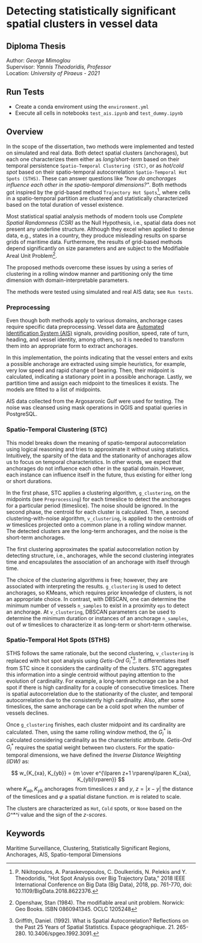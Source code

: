 # Detecting statistically significant spatial clusters in vessel data

## Diploma Thesis

Author: *George Mimoglou*  
Supervisor: *Yannis Theodoridis, Professor*  
Location: *University of Piraeus - 2021*

## Run Tests

- Create a conda enviroment using the `environment.yml`
- Execute all cells in notebooks `test_ais.ipynb` and `test_dummy.ipynb`

## Overview

In the scope of the dissertation, two methods were implemented and tested on simulated and real data. Both detect spatial clusters (anchorages), but each one characterizes them either as *long/short-term* based on their temporal persistence `Spatio-Temporal Clustering (STC)`, or as *hot/cold spot* based on their spatio-temporal autocorrelation `Spatio-Temporal Hot Spots (STHS)`. These can answer questions like *"how do anchorages influence each other in the spatio-temporal dimensions?"*. Both methods got inspired by the grid-based method `Trajectory Hot Spots`[^1], where cells in a spatio-temporal partition are clustered and statistically characterized based on the total duration of vessel existence.

Most statistical spatial analysis methods of modern tools use *Complete Spatial Randomness (CSR)* as the Null Hypothesis, i.e., spatial data does not present any underline structure. Although they excel when applied to dense data, e.g., states in a country, they produce misleading results on sparse grids of maritime data. Furthermore, the results of grid-based methods depend significantly on size parameters and are subject to the Modifiable Areal Unit Problem[^2].

The proposed methods overcome these issues by using a series of clustering in a rolling window manner and partitioning only the time dimension with domain-interpretable parameters.

The methods were tested using simulated and real AIS data; see `Run tests`.

### Preprocessing

Even though both methods apply to various domains, anchorage cases require specific data preprocessing. Vessel data are [Automated Identification System (AIS)](https://www.imo.org/en/OurWork/Safety/Pages/AIS.aspx) signals, providing position, speed, rate of turn, heading, and vessel identity, among others, so it is needed to transform them into an appropriate form to extract anchorages.

In this implementation, the points indicating that the vessel enters and exits a possible anchorage are extracted using simple heuristics, for example, very low speed and rapid change of bearing. Then, their midpoint is calculated, indicating a stationary point in a possible anchorage. Lastly, we partition time and assign each midpoint to the timeslices it exists. The models are fitted to a list of midpoints.

AIS data collected from the Argosaronic Gulf were used for testing. The noise was cleansed using mask operations in QGIS and spatial queries in PostgreSQL.

### Spatio-Temporal Clustering (STC)

This model breaks down the meaning of spatio-temporal autocorrelation using logical reasoning and tries to approximate it without using statistics. Intuitively, the sparsity of the data and the stationarity of anchorages allow us to focus on temporal characteristics. In other words, we expect that anchorages do not influence each other in the spatial domain. However, each instance can influence itself in the future, thus existing for either long or short durations.

In the first phase, STC applies a clustering algorithm, `g_clustering`, on the midpoints (see `Preprocessing`) for each timeslice to detect the anchorages for a particular period (timeslice). The noise should be ignored. In the second phase, the centroid for each cluster is calculated. Then, a second clustering-with-noise algorithm, `v_clustering`, is applied to the centroids of $w$ timeslices projected onto a common plane in a rolling window manner. The detected clusters are the long-term anchorages, and the noise is the short-term anchorages.

The first clustering approximates the spatial autocorrelation notion by detecting structure, i.e., anchorages, while the second clustering integrates time and encapsulates the association of an anchorage with itself through time.

The choice of the clustering algorithms is free; however, they are associated with interpreting the results. `g_clustering` is used to detect anchorages, so KMeans, which requires prior knowledge of clusters, is not an appropriate choice. In contrast, with DBSCAN, one can determine the minimum number of vessels `n_samples` to exist in a proximity `eps` to detect an anchorage. At `v_clustering`, DBSCAN parameters can be used to determine the minimum duration or instances of an anchorage  `n_samples`, out of $w$ timeslices to characterize it as long-term or short-term otherwise.

### Spatio-Temporal Hot Spots (STHS)

STHS follows the same rationale, but the second clustering, `v_clustering` is replaced with hot spot analysis using *Getis-Ord* $G^*_i$[^3]. It differentiates itself from STC since it considers the cardinality of the clusters. STC aggregates this information into a single centroid without paying attention to the evolution of cardinality. For example, a long-term anchorage can be a hot spot if there is high cardinality for a couple of consecutive timeslices. There is spatial autocorrelation due to the stationarity of the cluster, and temporal autocorrelation due to the consistently high cardinality. Also, after some timeslices, the same anchorage can be a cold spot when the number of vessels declines.

Once `g_clustering` finishes, each cluster midpoint and its cardinality are calculated. Then, using the same rolling window method, the $G^*_i$ is calculated considering cardinality as the characteristic attribute. *Getis-Ord* $G^*_i$ requires the spatial weight between two clusters. For the spatio-temporal dimensions, we have defined the *Inverse Distance Weighting (IDW)* as:

$$
w_{K_{xa}, K_{yb}} = {m \over e^{\lparen z+1 \rparenφ\lparen K_{xa}, K_{yb}\rparen}}
$$
where $K_{xa}, K_{yb}$ anchorages from timeslices $x$ and $y$, $z=\lvert x-y \rvert$ the distance of the timeslices and $φ$ a spatial distane function. $m$ is related to scale.

The clusters are characterized as `Hot`, `Cold` spots, or `None` based on the *G^\*^i* value and the sign of the *z-scores*.

## Keywords

Maritime Surveillance, Clustering, Statistically Significant Regions, Anchorages, AIS, Spatio-temporal Dimensions

[^1]: P. Nikitopoulos, A. Paraskevopoulos, C. Doulkeridis, N. Pelekis and Y. Theodoridis, "Hot Spot Analysis over Big Trajectory Data," 2018 IEEE International Conference on Big Data (Big Data), 2018, pp. 761-770, doi: 10.1109/BigData.2018.8622376.

[^2]: Openshaw, Stan (1984). The modifiable areal unit problem. Norwick: Geo Books. ISBN 0860941345. OCLC 1205248

[^3]: Griffith, Daniel. (1992). What is Spatial Autocorrelation? Reflections on the Past 25 Years of Spatial Statistics. Espace géographique. 21. 265-280. 10.3406/spgeo.1992.3091.
